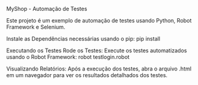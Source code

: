 MyShop - Automação de Testes

Este projeto é um exemplo de automação de testes usando Python, Robot Framework e Selenium.

Instale as Dependências necessárias usando o pip:
pip install 

Executando os Testes
Rode os Testes:
Execute os testes automatizados usando o Robot Framework:
robot testlogin.robot

Visualizando Relatórios:
Após a execução dos testes, abra o arquivo .html em um navegador para ver os resultados detalhados dos testes.

